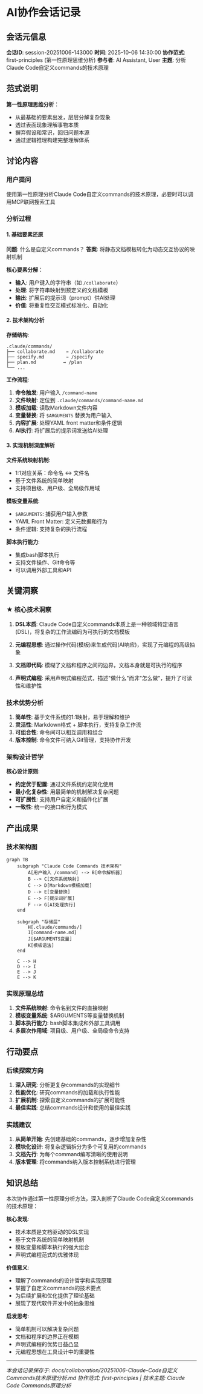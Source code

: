 # AI协作会话记录

## 会话元信息

**会话ID**: session-20251006-143000
**时间**: 2025-10-06 14:30:00
**协作范式**: first-principles (第一性原理思维分析)
**参与者**: AI Assistant, User
**主题**: 分析Claude Code自定义commands的技术原理

## 范式说明

**第一性原理思维分析**：
- 从最基础的要素出发，层层分解复杂现象
- 透过表面现象理解事物本质
- 摒弃假设和常识，回归问题本源
- 通过逻辑推理构建完整理解体系

## 讨论内容

### 用户提问
使用第一性原理分析Claude Code自定义commands的技术原理，必要时可以调用MCP联网搜索工具

### 分析过程

#### 1. 基础要素还原
**问题**: 什么是自定义commands？
**答案**: 将静态文档模板转化为动态交互协议的映射机制

**核心要素分解**：
- **输入**: 用户键入的字符串（如 `/collaborate`）
- **处理**: 将字符串映射到预定义的文档模板
- **输出**: 扩展后的提示词（prompt）供AI处理
- **价值**: 将重复性交互模式标准化、自动化

#### 2. 技术架构分析

**存储结构**:
```
.claude/commands/
├── collaborate.md    → /collaborate
├── specify.md        → /specify
├── plan.md          → /plan
└── ...
```

**工作流程**:
1. **命令触发**: 用户输入 `/command-name`
2. **文件映射**: 定位到 `.claude/commands/command-name.md`
3. **模板加载**: 读取Markdown文件内容
4. **变量替换**: 将 `$ARGUMENTS` 替换为用户输入
5. **内容扩展**: 处理YAML front matter和条件逻辑
6. **AI执行**: 将扩展后的提示词发送给AI处理

#### 3. 实现机制深度解析

**文件系统映射机制**:
- 1:1对应关系：命令名 ↔ 文件名
- 基于文件系统的简单映射
- 支持项目级、用户级、全局级作用域

**模板变量系统**:
- `$ARGUMENTS`: 捕获用户输入参数
- YAML Front Matter: 定义元数据和行为
- 条件逻辑: 支持复杂的执行流程

**脚本执行能力**:
- 集成bash脚本执行
- 支持文件操作、Git命令等
- 可以调用外部工具和API

## 关键洞察

### ★ 核心技术洞察

1. **DSL本质**: Claude Code自定义commands本质上是一种领域特定语言(DSL)，将复杂的工作流编码为可执行的文档模板

2. **元编程思想**: 通过操作代码(模板)来生成代码(AI响应)，实现了元编程的高级抽象

3. **文档即代码**: 模糊了文档和程序之间的边界，文档本身就是可执行的程序

4. **声明式编程**: 采用声明式编程范式，描述"做什么"而非"怎么做"，提升了可读性和维护性

### 技术优势分析

1. **简单性**: 基于文件系统的1:1映射，易于理解和维护
2. **灵活性**: Markdown格式 + 脚本执行，支持复杂工作流
3. **可组合性**: 命令间可以相互调用和组合
4. **版本控制**: 命令文件可纳入Git管理，支持协作开发

### 架构设计哲学

**核心设计原则**:
- **约定优于配置**: 通过文件系统约定简化使用
- **最小化复杂性**: 用最简单的机制解决复杂问题
- **可扩展性**: 支持用户自定义和插件化扩展
- **一致性**: 统一的接口和行为模式

## 产出成果

### 技术架构图
```mermaid
graph TB
    subgraph "Claude Code Commands 技术架构"
        A[用户输入 /command] --> B[命令解析器]
        B --> C[文件系统映射]
        C --> D[Markdown模板加载]
        D --> E[变量替换]
        E --> F[提示词扩展]
        F --> G[AI处理执行]
    end

    subgraph "存储层"
        H[.claude/commands/]
        I[command-name.md]
        J[$ARGUMENTS变量]
        K[模板语法]
    end

    C --> H
    D --> I
    E --> J
    E --> K
```

### 实现原理总结
1. **文件系统映射**: 命令名到文件的直接映射
2. **模板变量系统**: $ARGUMENTS等变量替换机制
3. **脚本执行能力**: bash脚本集成和外部工具调用
4. **多层次作用域**: 项目级、用户级、全局级命令支持

## 行动要点

### 后续探索方向
1. **深入研究**: 分析更复杂commands的实现细节
2. **性能优化**: 研究commands的加载和执行性能
3. **扩展机制**: 探索自定义commands的扩展可能性
4. **最佳实践**: 总结commands设计和使用的最佳实践

### 实践建议
1. **从简单开始**: 先创建基础的commands，逐步增加复杂性
2. **模块化设计**: 将复杂逻辑拆分为多个可复用的commands
3. **文档先行**: 为每个command编写清晰的使用说明
4. **版本管理**: 将commands纳入版本控制系统进行管理

## 知识总结

本次协作通过第一性原理分析方法，深入剖析了Claude Code自定义commands的技术原理：

**核心发现**:
- 技术本质是文档驱动的DSL实现
- 基于文件系统的简单映射机制
- 模板变量和脚本执行的强大组合
- 声明式编程范式的优雅体现

**价值意义**:
- 理解了commands的设计哲学和实现原理
- 掌握了自定义commands的技术要点
- 为后续扩展和优化提供了理论基础
- 展现了现代软件开发中的抽象思维

**启发思考**:
- 简单机制可以解决复杂问题
- 文档和程序的边界正在模糊
- 声明式编程的优势日益凸显
- 元编程思想在工具设计中的重要性

---

*本会话记录保存于: docs/collaboration/20251006-Claude-Code自定义Commands技术原理分析.md*
*协作范式: first-principles | 技术主题: Claude Code Commands原理分析*